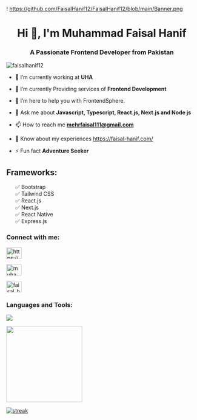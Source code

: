 ! https://github.com/FaisalHanif12/FaisalHanif12/blob/main/Banner.png

<h1 align="center">Hi 👋, I'm Muhammad Faisal Hanif</h1>

<h3 align="center">A Passionate Frontend Developer from Pakistan</h3>

<p align="left"> <img src=" https://komarev.com/ghpvc/?username=faisalhanif12&label=Profile%20views&color=0e75b6&style=flat " alt="faisalhanif12" /> </p>

- 🔭 I’m currently working at **UHA**

- 🌱 I’m currently Providing services of **Frontend Development**

- 🤝 I’m here to help you with FrontendSphere.

- 💬 Ask me about **Javascript, Typescript, React.js, Next.js and Node js**

- 📫 How to reach me **mehrfaisal111@gmail.com**

- 📄 Know about my experiences https://faisal-hanif.com/

- ⚡ Fun fact **Adventure Seeker**

<h2 align="left">Frameworks:</h2>

<ul style="list-style-type: none;">

<li>✅ Bootstrap</li>

<li>✅ Tailwind CSS</li>

<li>✅ React.js</li>

<li>✅ Next.js</li>

<li>✅ React Native</li>

<li>✅ Express.js</li>

</ul>

<h3 align="left">Connect with me:</h3>

<p align="left">

<a href=" https://linkedin.com/in/https://www.linkedin.com/in/muhammad-faisal-5b7a00247/ " target="blank"><img align="center" src=" https://raw.githubusercontent.com/rahuldkjain/github-profile-readme-generator/master/src/images/icons/Social/linked-in-alt.svg " alt=" https://www.linkedin.com/in/muhammad-faisal-5b7a00247/ " height="30" width="40" /></a>

<a href=" https://fb.com/muhammad faisal hanif" target="blank"><img align="center" src=" https://raw.githubusercontent.com/rahuldkjain/github-profile-readme-generator/master/src/images/icons/Social/facebook.svg " alt="muhammad faisal hanif" height="30" width="40" /></a>

<a href=" https://instagram.com/faisal_hanif_0 " target="blank"><img align="center" src=" https://raw.githubusercontent.com/rahuldkjain/github-profile-readme-generator/master/src/images/icons/Social/instagram.svg " alt="faisal_hanif_0" height="30" width="40" /></a>

</p>

<h3 align="left">Languages and Tools:</h3>

<p align="left"> <a href=" https://github.com/FaisalHanif12 "><img src=" https://skillicons.dev/icons?i=html,css,js,bootstrap,tailwind,react,redux,express,nodejs,mongodb,postman,ubuntu,vscode,git,github,figma "> </a> </p>

<p align="">

<img height="200px" src=" https://github-readme-stats.vercel.app/api?username=FaisalHanif12&hide_border=true&show_icons=true&count_private=true&theme=gruvbox&bg_color=151515 ">

</p>

<p align="">

<a href=" https://github.com/FaisalHanif12 ">

<img title="stats" alt="streak" src=" https://github-readme-streak-stats.herokuapp.com/?user=FaisalHanif12&theme=dark&hide_border=true&stroke=f53b3b "/>

</a>

</p>
